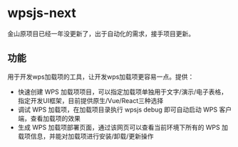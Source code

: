 # wpsjs-next

金山原项目已经一年没更新了，出于自动化的需求，接手项目更新。

## 功能

用于开发wps加载项的工具，让开发wps加载项更容易一点。提供：

* 快速创建 WPS 加载项项目，可以指定加载项单独用于文字/演示/电子表格，指定开发UI框架，目前提供原生/Vue/React三种选择
* 调试 WPS 加载项，在加载项目录执行 wpsjs debug 即可自动启动 WPS 客户端，查看加载项的效果
* 生成 WPS 加载项部署页面，通过该网页可以查看当前环境下所有的 WPS 加载项信息，并能对加载项进行安装/卸载/更新操作

